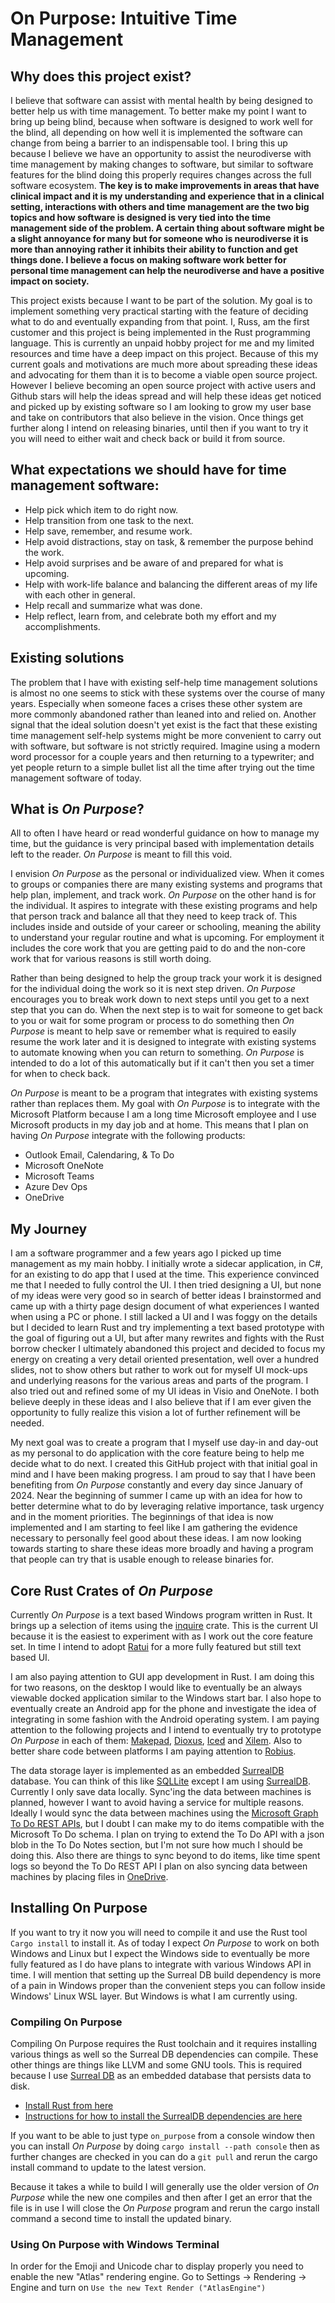 # On Purpose: Intuitive Time Management
## Why does this project exist?

I believe that software can assist with mental health by being designed to better help us with time management. To better make my point I want to bring up being blind, because when software is designed to work well for the blind, all depending on how well it is implemented the software can change from being a barrier to an indispensable tool. I bring this up because I believe we have an opportunity to assist the neurodiverse with time management by making changes to software, but similar to software features for the blind doing this properly requires changes across the full software ecosystem. **The key is to make improvements in areas that have clinical impact and it is my understanding and experience that in a clinical setting, interactions with others and time management are the two big topics and how software is designed is very tied into the time management side of the problem. A certain thing about software might be a slight annoyance for many but for someone who is neurodiverse it is more than annoying rather it inhibits their ability to function and get things done. I believe a focus on making software work better for personal time management can help the neurodiverse and have a positive impact on society.**

This project exists because I want to be part of the solution. My goal is to implement something very practical starting with the feature of deciding what to do and eventually expanding from that point. I, Russ, am the first customer and this project is being implemented in the Rust programming language. This is currently an unpaid hobby project for me and my limited resources and time have a deep impact on this project. Because of this my current goals and motivations are much more about spreading these ideas and advocating for them than it is to become a viable open source project. However I believe becoming an open source project with active users and Github stars will help the ideas spread and will help these ideas get noticed and picked up by existing software so I am looking to grow my user base and take on contributors that also believe in the vision. Once things get further along I intend on releasing binaries, until then if you want to try it you will need to either wait and check back or build it from source.

## What expectations we should have for time management software:

* Help pick which item to do right now.
* Help transition from one task to the next.
* Help save, remember, and resume work.
* Help avoid distractions, stay on task, & remember the purpose behind the work.
* Help avoid surprises and be aware of and prepared for what is upcoming.
* Help with work-life balance and balancing the different areas of my life with each other in general.
* Help recall and summarize what was done.
* Help reflect, learn from, and celebrate both my effort and my accomplishments.

## Existing solutions

The problem that I have with existing self-help time management solutions is almost no one seems to stick with these systems over the course of many years. Especially when someone faces a crises these other system are more commonly abandoned rather than leaned into and relied on. Another signal that the ideal solution doesn't yet exist is the fact that these existing time management self-help systems might be more convenient to carry out with software, but software is not strictly required. Imagine using a modern word processor for a couple years and then returning to a typewriter; and yet people return to a simple bullet list all the time after trying out the time management software of today.

## What is _On Purpose_?

All to often I have heard or read wonderful guidance on how to manage my time, but the guidance is very principal based with implementation details left to the reader. _On Purpose_ is meant to fill this void.

I envision _On Purpose_ as the personal or individualized view. When it comes to groups or companies there are many existing systems and programs that help plan, implement, and track work. _On Purpose_ on the other hand is for the individual. It aspires to integrate with these existing programs and help that person track and balance all that they need to keep track of. This includes inside and outside of your career or schooling, meaning the ability to understand your regular routine and what is upcoming. For employment it includes the core work that you are getting paid to do and the non-core work that for various reasons is still worth doing.

Rather than being designed to help the group track your work it is designed for the individual doing the work so it is next step driven. _On Purpose_ encourages you to break work down to next steps until you get to a next step that you can do. When the next step is to wait for someone to get back to you or wait for some program or process to do something then _On Purpose_ is meant to help save or remember what is required to easily resume the work later and it is designed to integrate with existing systems to automate knowing when you can return to something. _On Purpose_ is intended to do a lot of this automatically but if it can't then you set a timer for when to check back.

_On Purpose_ is meant to be a program that integrates with existing systems rather than replaces them. My goal with _On Purpose_ is to integrate with the Microsoft Platform because I am a long time Microsoft employee and I use Microsoft products in my day job and at home. This means that I plan on having _On Purpose_ integrate with the following products:
* Outlook Email, Calendaring, & To Do
* Microsoft OneNote
* Microsoft Teams
* Azure Dev Ops
* OneDrive

## My Journey

I am a software programmer and a few years ago I picked up time management as my main hobby. I initially wrote a sidecar application, in C#, for an existing to do app that I used at the time. This experience convinced me that I needed to fully control the UI. I then tried designing a UI, but none of my ideas were very good so in search of better ideas I brainstormed and came up with a thirty page design document of what experiences I wanted when using a PC or phone. I still lacked a UI and I was foggy on the details but I decided to learn Rust and try implementing a text based prototype with the goal of figuring out a UI, but after many rewrites and fights with the Rust borrow checker I ultimately abandoned this project and decided to focus my energy on creating a very detail oriented presentation, well over a hundred slides, not to show others but rather to work out for myself UI mock-ups and underlying reasons for the various areas and parts of the program. I also tried out and refined some of my UI ideas in Visio and OneNote. I both believe deeply in these ideas and I also believe that if I am ever given the opportunity to fully realize this vision a lot of further refinement will be needed.

My next goal was to create a program that I myself use day-in and day-out as my personal to do application with the core feature being to help me decide what to do next. I created this GitHub project with that initial goal in mind and I have been making progress. 
I am proud to say that I have been benefiting from _On Purpose_ constantly and every day since January of 2024. Near the beginning of summer I came up with an idea for how to better determine what to do by leveraging relative importance, task urgency and in the moment priorities. The beginnings of that idea is now implemented and I am starting to feel like I am gathering the evidence necessary to personally feel good about these ideas. I am now looking towards starting to share these ideas more broadly and having a program that people can try that is usable enough to release binaries for.

## Core Rust Crates of _On Purpose_

Currently _On Purpose_ is a text based Windows program written in Rust. It brings up a selection of items using the [inquire](https://github.com/mikaelmello/inquire) crate. This is the current UI because it is the easiest to experiment with as I work out the core feature set. In time I intend to adopt [Ratui](https://ratatui.rs/) for a more fully featured but still text based UI. 

I am also paying attention to GUI app development in Rust. I am doing this for two reasons, on the desktop I would like to eventually be an always viewable docked application similar to the Windows start bar. I also hope to eventually create an Android app for the phone and investigate the idea of integrating in some fashion with the Android operating system. I am paying attention to the following projects and I intend to eventually try to prototype _On Purpose_ in each of them: [Makepad](https://github.com/makepad/makepad), [Dioxus](https://dioxuslabs.com/), [Iced](https://iced.rs/) and [Xilem](https://github.com/linebender/xilem). Also to better share code between platforms I am paying attention to [Robius](https://robius.rs/).

The data storage layer is implemented as an embedded [SurrealDB](https://github.com/surrealdb/surrealdb) database. You can think of this like [SQLLite](https://www.sqlite.org/index.html) except I am using [SurrealDB](https://github.com/surrealdb/surrealdb). Currently I only save data locally. Sync'ing the data between machines is planned, however I want to avoid having a service for multiple reasons. Ideally I would sync the data between machines using the [Microsoft Graph To Do REST APIs](https://lib.rs/crates/graph-rs-sdk), but I doubt I can make my to do items compatible with the Microsoft To Do schema. I plan on trying to extend the To Do API with a json blob in the To Do Notes section, but I'm not sure how much I should be doing this. Also there are things to sync beyond to do items, like time spent logs so beyond the To Do REST API I plan on also syncing data between machines by placing files in [OneDrive](https://lib.rs/crates/onedrive).

## Installing On Purpose

If you want to try it now you will need to compile it and use the Rust tool `Cargo install` to install it. As of today I expect _On Purpose_ to work on both Windows and Linux but I expect the Windows side to eventually be more fully featured as I do have plans to integrate with various Windows API in time. I will mention that setting up the Surreal DB build dependency is more of a pain in Windows proper than the convenient steps you can follow inside Windows' Linux WSL layer. But Windows is what I am currently using.

### Compiling On Purpose

Compiling On Purpose requires the Rust toolchain and it requires installing various things as well so the Surreal DB dependencies can compile. These other things are things like LLVM and some GNU tools. This is required because I use [Surreal DB](https://github.com/surrealdb/surrealdb) as an embedded database that persists data to disk.

* [Install Rust from here](https://rustup.rs)
* [Instructions for how to install the SurrealDB dependencies are here](https://github.com/surrealdb/surrealdb/blob/main/doc/BUILDING.md)

If you want to be able to just type `on_purpose` from a console window then you can install _On Purpose_ by doing `cargo install --path console` then as further changes are checked in you can do a `git pull` and rerun the cargo install command to update to the latest version.

Because it takes a while to build I will generally use the older version of _On Purpose_ while the new one compiles and then after I get an error that the file is in use I will close the _On Purpose_ program and rerun the cargo install command a second time to install the updated binary.

### Using On Purpose with Windows Terminal

In order for the Emoji and Unicode char to display properly you need to enable the new "Atlas" rendering engine. Go to Settings -> Rendering -> Engine and turn on `Use the new Text Render ("AtlasEngine")`
